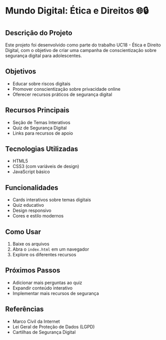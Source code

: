 # Mundo Digital: Ética e Direitos 🌐🔒

## Descrição do Projeto
Este projeto foi desenvolvido como parte do trabalho UC18 - Ética e Direito Digital, com o objetivo de criar uma campanha de conscientização sobre segurança digital para adolescentes.

## Objetivos
- Educar sobre riscos digitais
- Promover conscientização sobre privacidade online
- Oferecer recursos práticos de segurança digital

## Recursos Principais
- Seção de Temas Interativos
- Quiz de Segurança Digital
- Links para recursos de apoio

## Tecnologias Utilizadas
- HTML5
- CSS3 (com variáveis de design)
- JavaScript básico

## Funcionalidades
- Cards interativos sobre temas digitais
- Quiz educativo
- Design responsivo
- Cores e estilo modernos

## Como Usar
1. Baixe os arquivos
2. Abra o `index.html` em um navegador
3. Explore os diferentes recursos

## Próximos Passos
- Adicionar mais perguntas ao quiz
- Expandir conteúdo interativo
- Implementar mais recursos de segurança

## Referências
- Marco Civil da Internet
- Lei Geral de Proteção de Dados (LGPD)
- Cartilhas de Segurança Digital



